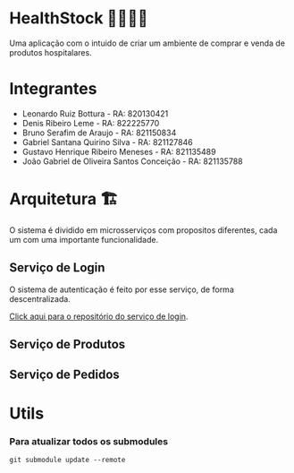 # HealthStock 👩‍⚕️🚚🤵

Uma aplicação com o intuido de criar um ambiente de comprar e venda de produtos hospitalares.

# Integrantes
- Leonardo Ruiz Bottura - RA: 820130421
- Denis Ribeiro Leme - RA: 822225770
- Bruno Serafim de Araujo - RA: 821150834
- Gabriel Santana Quirino Silva - RA: 821127846
- Gustavo Henrique Ribeiro Meneses - RA: 821135489
- João Gabriel de Oliveira Santos Conceição - RA: 821135788

# Arquitetura 🏗️

O sistema é dividido em microsserviços com propositos diferentes, cada um com uma importante funcionalidade.

## Serviço de Login

O sistema de autenticação é feito por esse serviço, de forma descentralizada.

[Click aqui para o repositório do serviço de login](https://github.com/JoaoGabrielOliveira/healthstock-login).


## Serviço de Produtos

## Serviço de Pedidos

# Utils

### Para atualizar todos os submodules

```shell
git submodule update --remote
```
